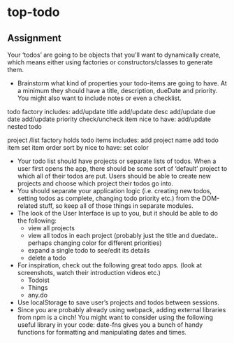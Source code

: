 # top-todo

## Assignment

Your ‘todos’ are going to be objects that you’ll want to dynamically create, which means either using factories or constructors/classes to generate them.
- Brainstorm what kind of properties your todo-items are going to have. At a minimum they should have a title, description, dueDate and priority. You might also want to include notes or even a checklist.

todo factory
includes:
    add/update title
    add/update desc
    add/update due date
    add/update priority
    check/uncheck item
nice to have:
    add/update nested todo

project /list factory
holds todo items
includes:
    add project name
    add todo item
    set item order
    sort by
nice to have:
    set color

- Your todo list should have projects or separate lists of todos. When a user first opens the app, there should be some sort of ‘default’ project to which all of their todos are put. Users should be able to create new projects and choose which project their todos go into.
- You should separate your application logic (i.e. creating new todos, setting todos as complete, changing todo priority etc.) from the DOM-related stuff, so keep all of those things in separate modules.
- The look of the User Interface is up to you, but it should be able to do the following:
  - view all projects
  - view all todos in each project (probably just the title and duedate.. perhaps changing color for different priorities)
  - expand a single todo to see/edit its details
  - delete a todo
- For inspiration, check out the following great todo apps. (look at screenshots, watch their introduction videos etc.)
  - Todoist
  - Things
  - any.do
- Use localStorage to save user’s projects and todos between sessions.
- Since you are probably already using webpack, adding external libraries from npm is a cinch! You might want to consider using the following useful library in your code:
  date-fns gives you a bunch of handy functions for formatting and manipulating dates and times.

